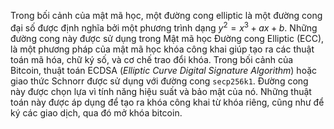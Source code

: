 Trong bối cảnh của mật mã học, một đường cong elliptic là một đường cong đại số được định nghĩa bởi một phương trình dạng $y^2 = x^3 + ax + b$. Những đường cong này được sử dụng trong Mật mã học Đường cong Elliptic (ECC), là một phương pháp của mật mã học khóa công khai giúp tạo ra các thuật toán mã hóa, chữ ký số, và cơ chế trao đổi khóa. Trong bối cảnh của Bitcoin, thuật toán ECDSA (*Elliptic Curve Digital Signature Algorithm*) hoặc giao thức Schnorr được sử dụng với đường cong `secp256k1`. Đường cong này được chọn lựa vì tính năng hiệu suất và bảo mật của nó. Những thuật toán này được áp dụng để tạo ra khóa công khai từ khóa riêng, cũng như để ký các giao dịch, qua đó mở khóa bitcoin.